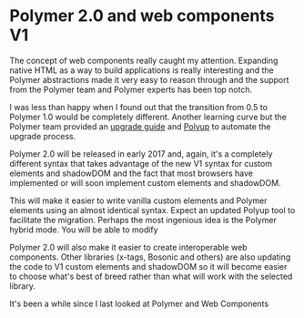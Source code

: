 # Polymer 2.0 and web components V1

The concept of web components really caught my attention. Expanding native HTML as a way to build applications is really interesting and the Polymer abstractions made it very easy to reason through and the support from the Polymer team and Polymer experts has been top notch. 

I was less than happy when I found out that the transition from 0.5 to Polymer 1.0 would be completely different. Another learning curve but the Polymer team provided an [upgrade guide](https://www.polymer-project.org/1.0/docs/migration) and [Polyup](http://polymerlabs.github.io/polyup/) to automate the upgrade process. 
 
Polymer 2.0 will be released in early 2017 and, again, it's a completely different syntax that takes advantage of the new V1 syntax for custom elements and shadowDOM and the fact that most browsers have implemented or will soon implement custom elements and shadowDOM. 

This will make it easier to write vanilla custom elements and Polymer elements using an almost identical syntax.  Expect an updated Polyup tool to facilitate the migration. Perhaps the most ingenious idea is the Polymer hybrid mode. You will be able to modify  
  
Polymer 2.0 will also make it easier to create interoperable web components. Other libraries (x-tags, Bosonic and others) are also updating the code to V1 custom elements and shadowDOM so it will become easier to choose what's best of breed rather than what will work with the selected library. 

It's been a while since I last looked at Polymer and Web Components
